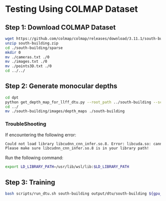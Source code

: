 # Testing Using COLMAP Dataset

## Step 1: Download COLMAP Dataset

```bash
wget https://github.com/colmap/colmap/releases/download/3.11.1/south-building.zip
unzip south-building.zip
cd ./south-building/sparse
mkdir 0
mv ./cameras.txt ./0
mv ./images.txt ./0
mv ./points3D.txt ./0
cd ../../
```

## Step 2: Generate monocular depths

```bash
cd dpt
python get_depth_map_for_llff_dtu.py --root_path ../south-building --scenes images
cd ../
mv ./south-building/images/depth_maps ./south-building
```

### TroubleShooting

If encountering the following error:

```bash
Could not load library libcudnn_cnn_infer.so.8. Error: libcuda.so: cannot open shared object file: No such file or directory
Please make sure libcudnn_cnn_infer.so.8 is in your library path!
```

Run the following command:

```bash
export LD_LIBRARY_PATH=/usr/lib/wsl/lib:$LD_LIBRARY_PATH
```

## Step 3: Training

```bash
bash scripts/run_dtu.sh south-building output/dtu/south-building ${gpu_id}
```
